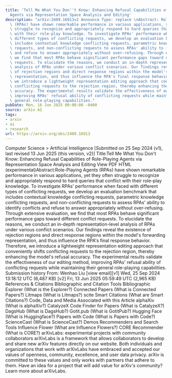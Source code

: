 ```yaml
---
title: 'Tell Me What You Don''t Know: Enhancing Refusal Capabilities of Role-Playing
  Agents via Representation Space Analysis and Editing'
description: "arXiv:2409.16913v2 Announce Type: replace \nAbstract: Role-Playing Agents\
  \ (RPAs) have shown remarkable performance in various applications, yet they often\
  \ struggle to recognize and appropriately respond to hard queries that conflict\
  \ with their role-play knowledge. To investigate RPAs' performance when faced with\
  \ different types of conflicting requests, we develop an evaluation benchmark that\
  \ includes contextual knowledge conflicting requests, parametric knowledge conflicting\
  \ requests, and non-conflicting requests to assess RPAs' ability to identify conflicts\
  \ and refuse to answer appropriately without over-refusing. Through extensive evaluation,\
  \ we find that most RPAs behave significant performance gaps toward different conflict\
  \ requests. To elucidate the reasons, we conduct an in-depth representation-level\
  \ analysis of RPAs under various conflict scenarios. Our findings reveal the existence\
  \ of rejection regions and direct response regions within the model's forwarding\
  \ representation, and thus influence the RPA's final response behavior. Therefore,\
  \ we introduce a lightweight representation editing approach that conveniently shifts\
  \ conflicting requests to the rejection region, thereby enhancing the model's refusal\
  \ accuracy. The experimental results validate the effectiveness of our editing method,\
  \ improving RPAs' refusal ability of conflicting requests while maintaining their\
  \ general role-playing capabilities."
pubDate: Mon, 16 Jun 2025 00:00:00 -0400
source: arXiv AI
tags:
- arxiv
- ai
- research
url: https://arxiv.org/abs/2409.16913
---
```


Computer Science > Artificial Intelligence
[Submitted on 25 Sep 2024 (v1), last revised 13 Jun 2025 (this version, v2)]
Title:Tell Me What You Don't Know: Enhancing Refusal Capabilities of Role-Playing Agents via Representation Space Analysis and Editing
View PDF HTML (experimental)Abstract:Role-Playing Agents (RPAs) have shown remarkable performance in various applications, yet they often struggle to recognize and appropriately respond to hard queries that conflict with their role-play knowledge. To investigate RPAs' performance when faced with different types of conflicting requests, we develop an evaluation benchmark that includes contextual knowledge conflicting requests, parametric knowledge conflicting requests, and non-conflicting requests to assess RPAs' ability to identify conflicts and refuse to answer appropriately without over-refusing. Through extensive evaluation, we find that most RPAs behave significant performance gaps toward different conflict requests. To elucidate the reasons, we conduct an in-depth representation-level analysis of RPAs under various conflict scenarios. Our findings reveal the existence of rejection regions and direct response regions within the model's forwarding representation, and thus influence the RPA's final response behavior. Therefore, we introduce a lightweight representation editing approach that conveniently shifts conflicting requests to the rejection region, thereby enhancing the model's refusal accuracy. The experimental results validate the effectiveness of our editing method, improving RPAs' refusal ability of conflicting requests while maintaining their general role-playing capabilities.
Submission history
From: Wenhao Liu [view email][v1] Wed, 25 Sep 2024 13:18:12 UTC (6,487 KB)
[v2] Fri, 13 Jun 2025 05:59:49 UTC (2,965 KB)
References & Citations
Bibliographic and Citation Tools
Bibliographic Explorer (What is the Explorer?)
Connected Papers (What is Connected Papers?)
Litmaps (What is Litmaps?)
scite Smart Citations (What are Smart Citations?)
Code, Data and Media Associated with this Article
alphaXiv (What is alphaXiv?)
CatalyzeX Code Finder for Papers (What is CatalyzeX?)
DagsHub (What is DagsHub?)
Gotit.pub (What is GotitPub?)
Hugging Face (What is Huggingface?)
Papers with Code (What is Papers with Code?)
ScienceCast (What is ScienceCast?)
Demos
Recommenders and Search Tools
Influence Flower (What are Influence Flowers?)
CORE Recommender (What is CORE?)
arXivLabs: experimental projects with community collaborators
arXivLabs is a framework that allows collaborators to develop and share new arXiv features directly on our website.
Both individuals and organizations that work with arXivLabs have embraced and accepted our values of openness, community, excellence, and user data privacy. arXiv is committed to these values and only works with partners that adhere to them.
Have an idea for a project that will add value for arXiv's community? Learn more about arXivLabs.